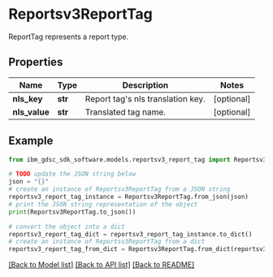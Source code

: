 # Reportsv3ReportTag

ReportTag represents a report type.

## Properties

Name | Type | Description | Notes
------------ | ------------- | ------------- | -------------
**nls_key** | **str** | Report tag&#39;s nls translation key. | [optional] 
**nls_value** | **str** | Translated tag name. | [optional] 

## Example

```python
from ibm_gdsc_sdk_software.models.reportsv3_report_tag import Reportsv3ReportTag

# TODO update the JSON string below
json = "{}"
# create an instance of Reportsv3ReportTag from a JSON string
reportsv3_report_tag_instance = Reportsv3ReportTag.from_json(json)
# print the JSON string representation of the object
print(Reportsv3ReportTag.to_json())

# convert the object into a dict
reportsv3_report_tag_dict = reportsv3_report_tag_instance.to_dict()
# create an instance of Reportsv3ReportTag from a dict
reportsv3_report_tag_from_dict = Reportsv3ReportTag.from_dict(reportsv3_report_tag_dict)
```
[[Back to Model list]](../README.md#documentation-for-models) [[Back to API list]](../README.md#documentation-for-api-endpoints) [[Back to README]](../README.md)


